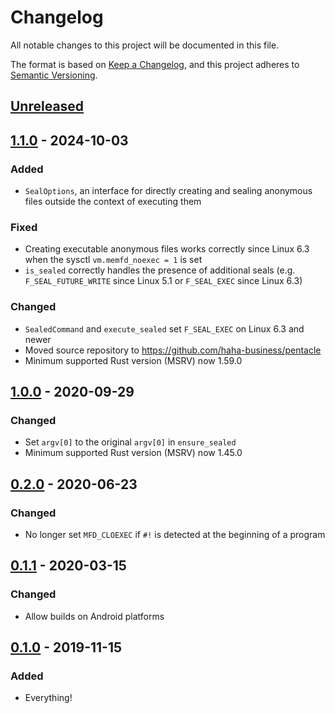 # Changelog
All notable changes to this project will be documented in this file.

The format is based on [Keep a Changelog](https://keepachangelog.com/en/1.0.0/),
and this project adheres to [Semantic Versioning](https://semver.org/spec/v2.0.0.html).

## [Unreleased]

## [1.1.0] - 2024-10-03
### Added
- `SealOptions`, an interface for directly creating and sealing anonymous files outside the context
  of executing them

### Fixed
- Creating executable anonymous files works correctly since Linux 6.3 when the sysctl
  `vm.memfd_noexec = 1` is set
- `is_sealed` correctly handles the presence of additional seals (e.g. `F_SEAL_FUTURE_WRITE` since
  Linux 5.1 or `F_SEAL_EXEC` since Linux 6.3)

### Changed
- `SealedCommand` and `execute_sealed` set `F_SEAL_EXEC` on Linux 6.3 and newer
- Moved source repository to <https://github.com/haha-business/pentacle>
- Minimum supported Rust version (MSRV) now 1.59.0

## [1.0.0] - 2020-09-29
### Changed
- Set `argv[0]` to the original `argv[0]` in `ensure_sealed`
- Minimum supported Rust version (MSRV) now 1.45.0

## [0.2.0] - 2020-06-23
### Changed
- No longer set `MFD_CLOEXEC` if `#!` is detected at the beginning of a program

## [0.1.1] - 2020-03-15
### Changed
- Allow builds on Android platforms

## [0.1.0] - 2019-11-15
### Added
- Everything!

[Unreleased]: https://github.com/iliana/pentacle/compare/v1.1.0...HEAD
[1.1.0]: https://github.com/iliana/pentacle/compare/v1.0.0...v1.1.0
[1.0.0]: https://github.com/iliana/pentacle/compare/v0.2.0...v1.0.0
[0.2.0]: https://github.com/iliana/pentacle/compare/v0.1.1...v0.2.0
[0.1.1]: https://github.com/iliana/pentacle/compare/v0.1.0...v0.1.1
[0.1.0]: https://github.com/iliana/pentacle/releases/tag/v0.1.0
